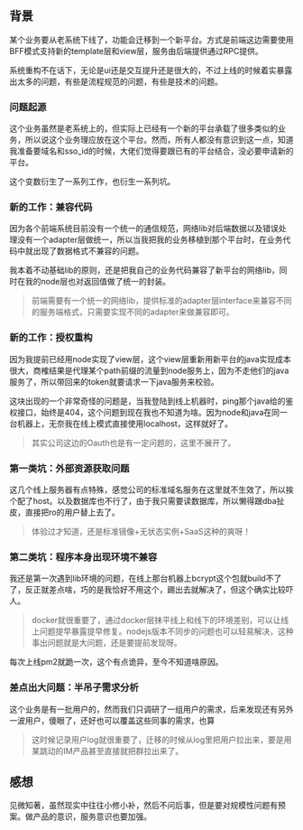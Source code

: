 ## 背景

某个业务要从老系统下线了，功能会迁移到一个新平台。方式是前端这边需要使用BFF模式支持新的template层和view层，服务由后端提供通过RPC提供。

系统重构不在话下，无论是ui还是交互提升还是很大的，不过上线的时候着实暴露出太多的问题，有些是流程规范的问题，有些是技术的问题。

### 问题起源

这个业务虽然是老系统上的，但实际上已经有一个新的平台承载了很多类似的业务，所以说这个业务理应放在这个平台。然而，所有人都没有意识到这一点，知道我准备要域名和sso_id的时候，大佬们觉得要跟已有的平台结合，没必要申请新的平台。

这个变数衍生了一系列工作，也衍生一系列坑。

### 新的工作：兼容代码

因为各个前端系统目前没有一个统一的通信规范，网络lib对后端数据以及错误处理没有一个adapter层做统一，所以当我把我的业务移植到那个平台时，在业务代码中就出现了数据格式不兼容的问题。

我本着不动基础lib的原则，还是把我自己的业务代码兼容了新平台的网络lib，同时在我的node层也对返回值做了统一的封装。

> 前端需要有一个统一的网络lib，提供标准的adapter层interface来兼容不同的服务端格式，只需要实现不同的adapter来做兼容即可。

### 新的工作：授权重构

因为我提前已经用node实现了view层，这个view层重新用新平台的java实现成本很大，商榷结果是代理某个path前缀的流量到node服务上，因为不走他们的java服务了，所以带回来的token就要请求一下java服务来校验。

这块出现的一个非常奇怪的问题是，当我登陆到线上机器时，ping那个java给的鉴权接口，始终是404，这个问题到现在我也不知道为啥。因为node和java在同一台机器上，无奈我在线上模式直接使用localhost，这样就好了。

> 其实公司这边的Oauth也是有一定问题的，这里不展开了。

### 第一类坑：外部资源获取问题

这几个线上服务器有点特殊，感觉公司的标准域名服务在这里就不生效了，所以挨个配了host。以及数据库也不行了，由于我只需要读数据库，所以懒得跟dba扯皮，直接把ro的用户替上去了。

> 体验过才知道，还是标准镜像+无状态实例+SaaS这种的爽呀！

### 第二类坑：程序本身出现环境不兼容

我还是第一次遇到lib环境的问题，在线上那台机器上bcrypt这个包就build不了了，反正就差点啥，巧的是我恰好不用这个，踢出去就解决了，但这个确实比较吓人。

> docker就很重要了，通过docker层抹平线上和线下的环境差别，可以让线上问题提早暴露提早修复。nodejs版本不同步的问题也可以轻易解决，这种事出问题就是大问题，还是要提前发现呀。

每次上线pm2就跪一次，这个有点诡异，至今不知道啥原因。

### 差点出大问题：半吊子需求分析

这个业务是有一批用户的，然而我们只调研了一组用户的需求，后来发现还有另外一波用户，傻眼了，还好也可以覆盖这些同事的需求，也算

> 这时候记录用户log就很重要了，迁移的时候从log里把用户拉出来，要是用某跳动的IM产品甚至直接就把群拉出来了。

## 感想

见微知著，虽然现实中往往小修小补，然后不问后事，但是要对规模性问题有预案。做产品的意识，服务意识也要加强。